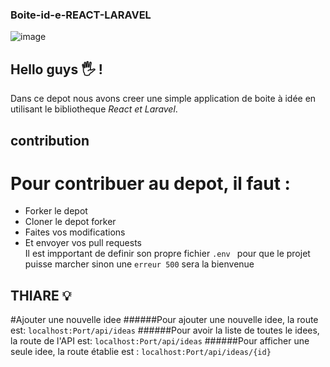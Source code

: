### Boite-id-e-REACT-LARAVEL
![image](https://user-images.githubusercontent.com/92308305/155700671-1105aaba-07c1-48f3-9a8b-770e12d6c8c3.png)

## Hello guys 🖐️ !

Dans ce depot nous avons creer une simple application de boite à idée en utilisant le bibliotheque *React et Laravel*.

## contribution

# Pour contribuer au depot, il faut : <br />
- Forker le depot <br />
- Cloner le depot forker <br />
- Faites vos modifications <br />
- Et envoyer vos pull requests <br />
Il est impportant de definir son propre fichier ``.env `` pour que le projet puisse marcher sinon une ``erreur 500`` sera la bienvenue
## THIARE 💡
#Ajouter une nouvelle idee
######Pour ajouter une nouvelle idee, la route est:
``localhost:Port/api/ideas``
######Pour avoir la liste de toutes le idees, la route de l'API est:
``localhost:Port/api/ideas``
######Pour afficher une seule idee, la route établie est :
``localhost:Port/api/ideas/{id}``


